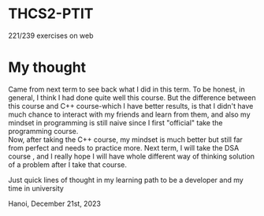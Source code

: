 # THCS2-PTIT
221/239 exercises on web

# My thought
Came from next term to see back what I did in this term. To be honest, in general, I think I had done quite well this course. But the difference between this course and C++ course-which I have better results, is that I didn't have much chance to interact with my friends and learn from them, and also my mindset in programming is still naive since I first "official" take the programming course. \
Now, after taking the C++ course, my mindset is much better but still far from perfect and needs to practice more. Next term, I will take the DSA course , and I really hope I will have whole different way of thinking solution of a problem after I take that course.

Just quick lines of thought in my learning path to be a developer and my time in university

Hanoi, December 21st, 2023

